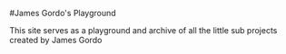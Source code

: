 #James Gordo's Playground

This site serves as a playground and archive of all the little sub projects
created by James Gordo